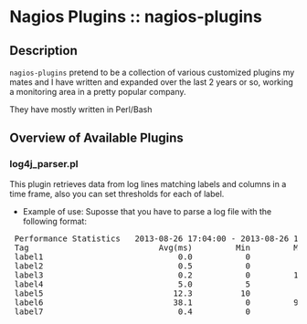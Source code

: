 Nagios Plugins :: nagios-plugins
================================

Description
------------

`nagios-plugins` pretend to be a collection of various customized plugins my mates
and I have written and expanded over the last 2 years or so, working a monitoring
area in a pretty popular company.

They have mostly written in Perl/Bash

Overview of Available Plugins
-----------------------------

### log4j\_parser.pl 
This plugin retrieves data from log lines matching labels and columns in a time frame, also you can set thresholds for each of label.

* Example of use:
Suposse that you have to parse a log file with the following format:

<pre>
 Performance Statistics   2013-08-26 17:04:00 - 2013-08-26 17:05:00
 Tag                           Avg(ms)         Min         Max     Std Dev       Count
 label1                            0.0           0           0         0.0           2
 label2                            0.5           0           1         0.5           2
 label3                            0.2           0         134         2.9        2588
 label4                            5.0           5           5         0.0           1
 label5                           12.3          10          18         2.2          15
 label6                           38.1           0         996        63.3        1765
 label7                            0.4           0          24         2.1         192
</pre>
